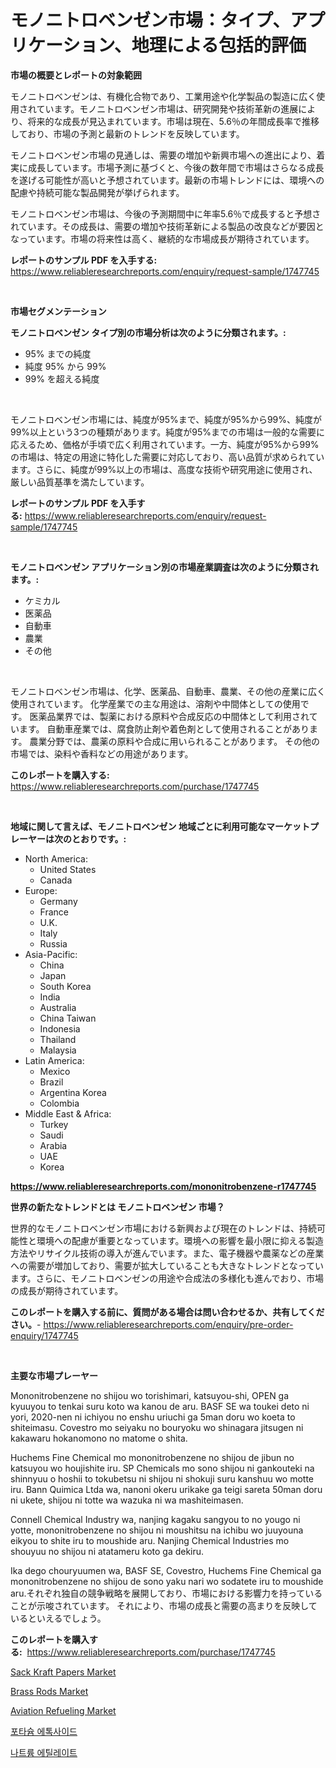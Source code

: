 <p><h1>モノニトロベンゼン市場：タイプ、アプリケーション、地理による包括的評価</h1></p><p><strong>市場の概要とレポートの対象範囲</strong></p>
<p><p>モノニトロベンゼンは、有機化合物であり、工業用途や化学製品の製造に広く使用されています。モノニトロベンゼン市場は、研究開発や技術革新の進展により、将来的な成長が見込まれています。市場は現在、5.6％の年間成長率で推移しており、市場の予測と最新のトレンドを反映しています。</p><p>モノニトロベンゼン市場の見通しは、需要の増加や新興市場への進出により、着実に成長しています。市場予測に基づくと、今後の数年間で市場はさらなる成長を遂げる可能性が高いと予想されています。最新の市場トレンドには、環境への配慮や持続可能な製品開発が挙げられます。</p><p>モノニトロベンゼン市場は、今後の予測期間中に年率5.6％で成長すると予想されています。その成長は、需要の増加や技術革新による製品の改良などが要因となっています。市場の将来性は高く、継続的な市場成長が期待されています。</p></p>
<p><strong>レポートのサンプル PDF を入手する:</strong> <a href="https://www.reliableresearchreports.com/enquiry/request-sample/1747745">https://www.reliableresearchreports.com/enquiry/request-sample/1747745</a></p>
<p>&nbsp;</p>
<p><strong>市場セグメンテーション</strong></p>
<p><strong>モノニトロベンゼン タイプ別の市場分析は次のように分類されます。:</strong></p>
<p><ul><li>95% までの純度</li><li>純度 95% から 99%</li><li>99% を超える純度</li></ul></p>
<p>&nbsp;</p>
<p><p>モノニトロベンゼン市場には、純度が95%まで、純度が95%から99%、純度が99%以上という3つの種類があります。純度が95%までの市場は一般的な需要に応えるため、価格が手頃で広く利用されています。一方、純度が95%から99%の市場は、特定の用途に特化した需要に対応しており、高い品質が求められています。さらに、純度が99%以上の市場は、高度な技術や研究用途に使用され、厳しい品質基準を満たしています。</p></p>
<p><strong>レポートのサンプル PDF を入手する:</strong>&nbsp;<a href="https://www.reliableresearchreports.com/enquiry/request-sample/1747745">https://www.reliableresearchreports.com/enquiry/request-sample/1747745</a></p>
<p>&nbsp;</p>
<p><strong> モノニトロベンゼン アプリケーション別の市場産業調査は次のように分類されます。:</strong></p>
<p><ul><li>ケミカル</li><li>医薬品</li><li>自動車</li><li>農業</li><li>その他</li></ul></p>
<p>&nbsp;</p>
<p><p>モノニトロベンゼン市場は、化学、医薬品、自動車、農業、その他の産業に広く使用されています。 化学産業での主な用途は、溶剤や中間体としての使用です。 医薬品業界では、製薬における原料や合成反応の中間体として利用されています。 自動車産業では、腐食防止剤や着色剤として使用されることがあります。 農業分野では、農薬の原料や合成に用いられることがあります。 その他の市場では、染料や香料などの用途があります。</p></p>
<p><strong>このレポートを購入する:</strong>&nbsp; <a href="https://www.reliableresearchreports.com/purchase/1747745">https://www.reliableresearchreports.com/purchase/1747745</a></p>
<p>&nbsp;</p>
<p><strong>地域に関して言えば、モノニトロベンゼン 地域ごとに利用可能なマーケットプレーヤーは次のとおりです。:</strong></p>
<p><ul>
    <li>
        North America:
        <ul>
            <li>United States</li>
            <li>Canada</li>
        </ul>
    </li>
    <li>
        Europe:
        <ul>
            <li>Germany</li>
            <li>France</li>
            <li>U.K.</li>
            <li>Italy</li>
            <li>Russia</li>
        </ul>
    </li>
    <li>
        Asia-Pacific:
        <ul>
            <li>China</li>
            <li>Japan</li>
            <li>South Korea</li>
            <li>India</li>
            <li>Australia</li>
            <li>China Taiwan</li>
            <li>Indonesia</li>
            <li>Thailand</li>
            <li>Malaysia</li>
        </ul>
    </li>
    <li>
        Latin America:
        <ul>
            <li>Mexico</li>
            <li>Brazil</li>
            <li>Argentina Korea</li>
            <li>Colombia</li>
        </ul>
    </li>
    <li>
        Middle East & Africa:
        <ul>
            <li>Turkey</li>
            <li>Saudi</li>
            <li>Arabia</li>
            <li>UAE</li>
            <li>Korea</li>
        </ul>
    </li>
    </ul></p>
<p><strong><a href="https://www.reliableresearchreports.com/mononitrobenzene-r1747745">https://www.reliableresearchreports.com/mononitrobenzene-r1747745</a></strong>&nbsp;</p>
<p><strong>世界の新たなトレンドとは モノニトロベンゼン 市場？</strong></p>
<p><p>世界的なモノニトロベンゼン市場における新興および現在のトレンドは、持続可能性と環境への配慮が重要となっています。環境への影響を最小限に抑える製造方法やリサイクル技術の導入が進んでいます。また、電子機器や農薬などの産業への需要が増加しており、需要が拡大していることも大きなトレンドとなっています。さらに、モノニトロベンゼンの用途や合成法の多様化も進んでおり、市場の成長が期待されています。</p></p>
<p><strong>このレポートを購入する前に、質問がある場合は問い合わせるか、共有してください。</strong>- <a href="https://www.reliableresearchreports.com/enquiry/pre-order-enquiry/1747745">https://www.reliableresearchreports.com/enquiry/pre-order-enquiry/1747745</a></p>
<p>&nbsp;</p>
<p><strong>主要な市場プレーヤー</strong></p>
<p><p>Mononitrobenzene no shijou wo torishimari, katsuyou-shi, OPEN ga kyuuyou to tenkai suru koto wa kanou de aru. BASF SE wa toukei deto ni yori, 2020-nen ni ichiyou no enshu uriuchi ga 5man doru wo koeta to shiteimasu. Covestro mo seiyaku no bouryoku wo shinagara jitsugen ni kakawaru hokanomono no matome o shita.</p><p>Huchems Fine Chemical mo mononitrobenzene no shijou de jibun no katsuyou wo houjishite iru. SP Chemicals mo sono shijou ni gankouteki na shinnyuu o hoshii to tokubetsu ni shijou ni shokuji suru kanshuu wo motte iru. Bann Quimica Ltda wa, nanoni okeru urikake ga teigi sareta 50man doru ni ukete, shijou ni totte wa wazuka ni wa mashiteimasen.</p><p>Connell Chemical Industry wa, nanjing kagaku sangyou to no yougo ni yotte, mononitrobenzene no shijou ni moushitsu na ichibu wo juuyouna eikyou to shite iru to moushide aru. Nanjing Chemical Industries mo shouyuu no shijou ni atatameru koto ga dekiru.</p><p>Ika dego chouryuumen wa, BASF SE, Covestro, Huchems Fine Chemical ga mononitrobenzene no shijou de sono yaku nari wo sodatete iru to moushide aru.それぞれ独自の競争戦略を展開しており、市場における影響力を持っていることが示唆されています。 それにより、市場の成長と需要の高まりを反映しているといえるでしょう。</p></p>
<p><strong>このレポートを購入する:</strong>&nbsp;&nbsp;<a href="https://www.reliableresearchreports.com/purchase/1747745">https://www.reliableresearchreports.com/purchase/1747745</a></p>
<p><p><a href="https://issuu.com/reportprime-2/docs/sack-kraft-papers-market-size-2030.pptx">Sack Kraft Papers Market</a></p><p><a href="https://issuu.com/reportprime-2/docs/brass-rods-market-size-2030.pptx">Brass Rods Market</a></p><p><a href="https://github.com/mharielmesa/Market-Research-Report-List-2/blob/main/aviation-refueling-market.md">Aviation Refueling Market</a></p><p><a href="https://github.com/vdhdwjyp90142/Market-Research-Report-List-1/blob/main/891901123315.md">포타슘 에톡사이드</a></p><p><a href="https://github.com/OwenHamiytll568745/Market-Research-Report-List-1/blob/main/236029823316.md">나트륨 에틸레이트</a></p></p>
